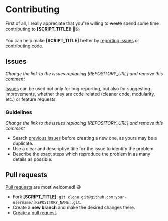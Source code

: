 # Contributing

First of all, I really appreciate that you're willing to ~~waste~~ spend some time contributing to **[SCRIPT_TITLE]**! 🎉👍

You can help make **[SCRIPT_TITLE]** better by [reporting issues](#issues) or [contributing code](#pull-requests).

## Issues

*Change the link to the issues replacing [REPOSITORY_URL] and remove this comment*

[Issues]([REPOSITORY_URL]/issues) can be used not only for bug reporting, but also for suggesting improvements, whether they are code related (cleaner code, modularity, etc.) or feature requests.

### Guidelines

*Change the link to the issues replacing [REPOSITORY_URL] and remove this comment*

* Search [previous issues]([REPOSITORY_URL]/issues?utf8=%E2%9C%93&q=is%3Aissue) before creating a new one, as yours may be a duplicate.
* Use a clear and descriptive title for the issue to identify the problem.
* Describe the exact steps which reproduce the problem in as many details as possible.

## Pull requests

[Pull requests](https://help.github.com/articles/creating-a-pull-request/) are most welcomed! 😃

* Fork **[SCRIPT_TITLE]**: `git clone git@github.com:your-username/[REPOSITORY_NAME].git`.
* Create a **new branch** and make the desired changes there.
* [Create a pull request]([REPOSITORY_URL]/pulls).
